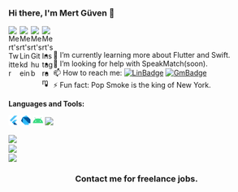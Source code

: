 ### Hi there, I'm Mert Güven 👋

<a href="https://twitter.com/merttgvvn">
  <img align="left" alt="Mert's Twitter" width="22px" src="https://cdn.jsdelivr.net/npm/simple-icons@v3/icons/twitter.svg" />
</a>
<a href="https://www.linkedin.com/in/mert-güven-8a0006177/">
  <img align="left" alt="Mert's Linkdein" width="22px" src="https://cdn.jsdelivr.net/npm/simple-icons@v3/icons/linkedin.svg" />
</a>
<a href="https://github.com/mertguven">
  <img align="left" alt="Mert's Github" width="22px" src="https://cdn.jsdelivr.net/npm/simple-icons@v3/icons/github.svg" />
</a>
<a href="https://www.instagram.com/merttgvvn/">
  <img align="left" alt="Mert's Instagram" width="22px" src="https://cdn.jsdelivr.net/npm/simple-icons@v3/icons/instagram.svg" />
</a>

<br/>
<br/>

- 🌱  I’m currently learning more about Flutter and Swift.
- 🤔  I’m looking for help with SpeakMatch(soon).
- 📫  How to reach me: [![LinBadge](https://img.shields.io/badge/-MertGuven-blue?style=flat-square&logo=Linkedin&logoColor=white&link=https://www.linkedin.com/in/mert-güven-8a0006177/)](https://www.linkedin.com/in/mert-güven-8a0006177/)
[![GmBadge](https://img.shields.io/badge/-mertguven789@gmail.com-c14438?style=flat-square&logo=Gmail&logoColor=white&link=mailto:mertguven789@gmail.com)](mailto:mertguven789@gmail.com)
- ⚡  Fun fact: Pop Smoke is the king of New York.


**Languages and Tools:**  

<code><img height="20" src="https://raw.githubusercontent.com/github/explore/80688e429a7d4ef2fca1e82350fe8e3517d3494d/topics/flutter/flutter.png"></code>
<code><img height="20" src="https://raw.githubusercontent.com/github/explore/80688e429a7d4ef2fca1e82350fe8e3517d3494d/topics/dart/dart.png"></code>
<code><img height="20" src="https://raw.githubusercontent.com/github/explore/80688e429a7d4ef2fca1e82350fe8e3517d3494d/topics/android/android.png"></code>
<code><img height="20" src="https://upload.wikimedia.org/wikipedia/commons/0/0d/C_Sharp_wordmark.svg"></code>


<a href="https://github.com/mertguven">
  <img align="center" src="https://github-readme-stats.vercel.app/api/top-langs/?username=mertguven&theme=dark&hide_langs_below=1" />
</a>
<br/>
<a href="https://github.com/mertguven/speakmatch_v2">
<img align="center" src="https://github-readme-stats.vercel.app/api/pin/?username=mertguven&repo=speakmatch_v2&theme=dark" />
</a>
<br/>
<a href="https://github.com/mertguven/marvel_universe">
<img align="center" src="https://github-readme-stats.vercel.app/api/pin/?username=mertguven&repo=marvel_universe&theme=dark" />
</a>

<div align="center">

### Contact me for freelance jobs.

</div>

